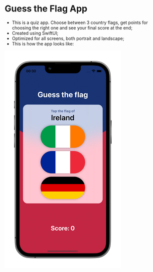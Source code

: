 # Guess the Flag App


- This is a quiz app. Choose between 3 country flags, get points for choosing the right one and see your final score at the end;
- Created using SwiftUI;
- Optimized for all screens, both portrait and landscape;
- This is how the app looks like:

<img src="https://github.com/hugosilvag6/SWIFT-guessTheFlag/blob/main/GuessTheFlag/Assets.xcassets/screenshot.imageset/screenshot.png" width="373">
